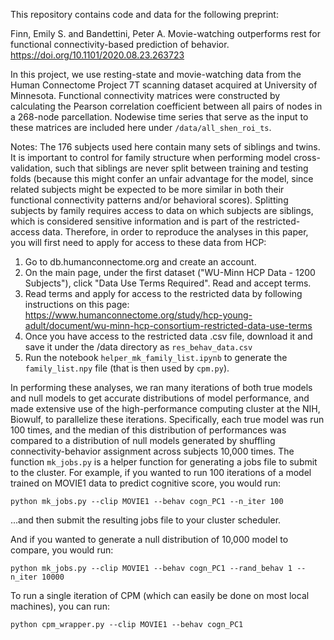 This repository contains code and data for the following preprint:

Finn, Emily S. and Bandettini, Peter A. Movie-watching outperforms rest for functional connectivity-based prediction of behavior.
https://doi.org/10.1101/2020.08.23.263723

In this project, we use resting-state and movie-watching data from the Human Connectome Project 7T scanning dataset acquired at University of Minnesota. Functional connectivity matrices were constructed by calculating the Pearson correlation coefficient between all pairs of nodes in a 268-node parcellation. Nodewise time series that serve as the input to these matrices are included here under `/data/all_shen_roi_ts`.

Notes: The 176 subjects used here contain many sets of siblings and twins. It is important  to control for family structure when performing model cross-validation, such that siblings are never split between training and testing folds (because this might confer an unfair advantage for the model, since related subjects might be expected to be more similar in both their functional connectivity patterns and/or behavioral scores). Splitting subjects by family requires access to data on which subjects are siblings, which is considered sensitive information and is part of the restricted-access data. Therefore, in order to reproduce the analyses in this paper, you will first need to apply for access to these data from HCP:

1. Go to db.humanconnectome.org and create an account.
2. On the main page, under the first dataset ("WU-Minn HCP Data - 1200 Subjects"), click "Data Use Terms Required". Read and accept terms.
3. Read terms and apply for access to the restricted data by following instructions on this page: https://www.humanconnectome.org/study/hcp-young-adult/document/wu-minn-hcp-consortium-restricted-data-use-terms
4. Once you have access to the restricted data .csv file, download it and save it under the /data directory as `res_behav_data.csv`
5. Run the notebook `helper_mk_family_list.ipynb` to generate the `family_list.npy` file (that is then used by `cpm.py`).

In performing these analyses, we ran many iterations of both true models and null models to get accurate distributions of model performance, and made extensive use of the high-performance computing cluster at the NIH, Biowulf, to parallelize these iterations. Specifically, each true model was run 100 times, and the median of this distribution of performances was compared to a distribution of null models generated by shuffling connectivity-behavior assignment across subjects 10,000 times. The function `mk_jobs.py` is a helper function for generating a jobs file to submit to the cluster. For example, if you wanted to run 100 iterations of a model trained on MOVIE1 data to predict cognitive score, you would run:

`python mk_jobs.py --clip MOVIE1 --behav cogn_PC1 --n_iter 100`

...and then submit the resulting jobs file to your cluster scheduler.

And if you wanted to generate a null distribution of 10,000 model to compare, you would run:

`python mk_jobs.py --clip MOVIE1 --behav cogn_PC1 --rand_behav 1 --n_iter 10000`

To run a single iteration of CPM (which can easily be done on most local machines), you can run:

`python cpm_wrapper.py --clip MOVIE1 --behav cogn_PC1`
